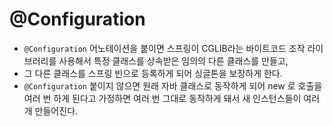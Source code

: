 # @Configuration

* `@Configuration` 어노테이션을 붙이면 스프링이 CGLIB라는 바이트코드 조작 라이브러리를 사용해서 특정 클래스를 상속받은 임의의 다른 클래스를 만들고,
* 그 다른 클래스를 스프링 빈으로 등록하게 되어 싱글톤을 보장하게 한다.
* `@Configuration` 붙이지 않으면 원래 자바 클래스로 동작하게 되어 new 로 호출을 여러 번 하게 된다고 가정하면 여러 번 그대로 동작하게 돼서 새 인스턴스들이 여러 개 만들어진다.
